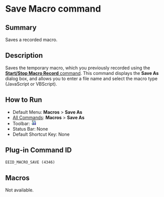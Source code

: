 # Save Macro command

## Summary

Saves a recorded macro.

## Description

Saves the temporary macro, which you previously recorded using the
[**Start/Stop Macro Record** command](quick_macro_record).
This command displays the **Save As** dialog box, and allows you to enter a file name and select the macro type (JavaScript or VBScript).

## How to Run

- Default Menu: **Macros** \> **Save As**
- [All Commands](../tools/all_commands): **Macros**
\> **Save As**
- Toolbar: ![](../../images/macrosave.png)
- Status Bar: None
- Default Shortcut Key: None

## Plug-in Command ID

```
EEID_MACRO_SAVE (4346)
```

## Macros

Not available.
